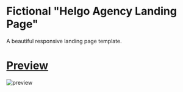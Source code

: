 # Fictional "Helgo Agency Landing Page"

A  beautiful responsive landing page template. 

# [Preview](https://coindesk-dashboard.netlify.app)

![preview](https://i.imgur.com/WawiiEO.png)


